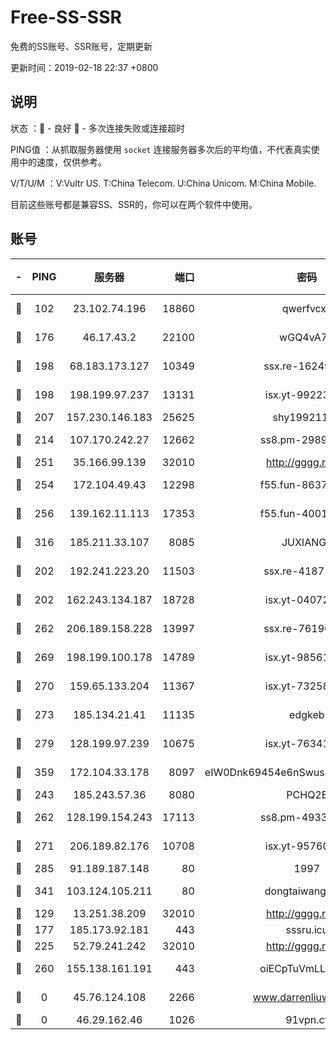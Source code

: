 # Free-SS-SSR

免费的SS账号、SSR账号，定期更新

更新时间：2019-02-18 22:37 +0800

## 说明

状态     ：🙂 - 良好 🙁 - 多次连接失败或连接超时

PING值   ：从抓取服务器使用 `socket` 连接服务器多次后的平均值，不代表真实使用中的速度，仅供参考。

V/T/U/M  ：V:Vultr US. T:China Telecom. U:China Unicom. M:China Mobile.

目前这些账号都是兼容SS、SSR的，你可以在两个软件中使用。

## 账号

|-|PING|服务器|端口|密码|加密方式|区域|V/T/U/M|
|:----:|:----:|:-----:|-----:|:----:|:----:|:----:|:----:|
|🙂|102|23.102.74.196|18860|qwerfvcxz|aes-256-gcm|JP|8↑/10↑/10↑/10↑|
|🙂|176|46.17.43.2|22100|wGQ4vA7D|aes-256-gcm|RU|6↓/10↑/10↑/10↑|
|🙂|198|68.183.173.127|10349|ssx.re-16249427|aes-256-cfb|US|10↑/10↑/10↑/10↑|
|🙂|198|198.199.97.237|13131|isx.yt-99223416|aes-256-cfb|US|10↑/10↑/10↑/10↑|
|🙂|207|157.230.146.183|25625|shy19921124|rc4-md5|US|10↑/10↑/10↑/10↑|
|🙂|214|107.170.242.27|12662|ss8.pm-29895906|aes-256-cfb|US|10↑/10↑/10↑/10↑|
|🙂|251|35.166.99.139|32010|http://gggg.rocks|chacha20|US|10↑/10↑/10↑/10↑|
|🙂|254|172.104.49.43|12298|f55.fun-86373807|aes-256-cfb|SG|10↑/10↑/8↑/10↑|
|🙂|256|139.162.11.113|17353|f55.fun-40016960|aes-256-cfb|SG|9↓/10↑/8↑/10↑|
|🙂|316|185.211.33.107|8085|JUXIANGE|aes-128-ctr|US|10↑/10↑/10↑/10↑|
|🙂|202|192.241.223.20|11503|ssx.re-41871836|aes-256-cfb|US|10↑/10↑/10↑/10↑|
|🙂|202|162.243.134.187|18728|isx.yt-04072308|aes-256-cfb|US|10↑/10↑/10↑/10↑|
|🙂|262|206.189.158.228|13997|ssx.re-76196312|aes-256-cfb|SG|10↑/10↑/10↑/10↑|
|🙂|269|198.199.100.178|14789|isx.yt-98561144|aes-256-cfb|US|10↑/10↑/10↑/10↑|
|🙂|270|159.65.133.204|11367|isx.yt-73258581|aes-256-cfb|SG|10↑/10↑/10↑/10↑|
|🙂|273|185.134.21.41|11135|edgkeb|aes-256-cfb|GB|10↑/10↑/10↑/10↑|
|🙂|279|128.199.97.239|10675|isx.yt-76341094|aes-256-cfb|SG|10↑/10↑/10↑/10↑|
|🙂|359|172.104.33.178|8097|eIW0Dnk69454e6nSwuspv9DmS201tQ0D|aes-256-cfb|SG|10↑/10↑/9↑/10↑|
|🙂|243|185.243.57.36|8080|PCHQ2E|rc4-md5|US|8↑/9↑/8↑/7↑|
|🙂|262|128.199.154.243|17113|ss8.pm-49338576|aes-256-cfb|SG|10↑/10↑/10↑/10↑|
|🙂|271|206.189.82.176|10708|isx.yt-95760947|aes-256-cfb|SG|10↑/10↑/10↑/10↑|
|🙂|285|91.189.187.148|80|1997|chacha20|US|9↑/9↑/10↑/9↑|
|🙂|341|103.124.105.211|80|dongtaiwang.com|aes-256-cfb|US|9↑/10↑/10↑/10↑|
|🙁|129|13.251.38.209|32010|http://gggg.rocks|chacha20|SG|10↑/10↑/7↓/10↑|
|🙁|177|185.173.92.181|443|sssru.icu|rc4-md5|RU|8↓/10↑/10↑/8↑|
|🙁|225|52.79.241.242|32010|http://gggg.rocks|chacha20|KR|8↑/8↑/9↑/9↑|
|🙁|260|155.138.161.191|443|oiECpTuVmLLxk4Ts|aes-256-cfb|US|2↓/10↑/10↑/9↑|
|🙁|0|45.76.124.108|2266|www.darrenliuwei.com|aes-256-cfb|AU|9↓/10↑/9↑/10↑|
|🙁|0|46.29.162.46|1026|91vpn.cf|rc4-md5|RU|10↑/9↑/9↑/10↑|
